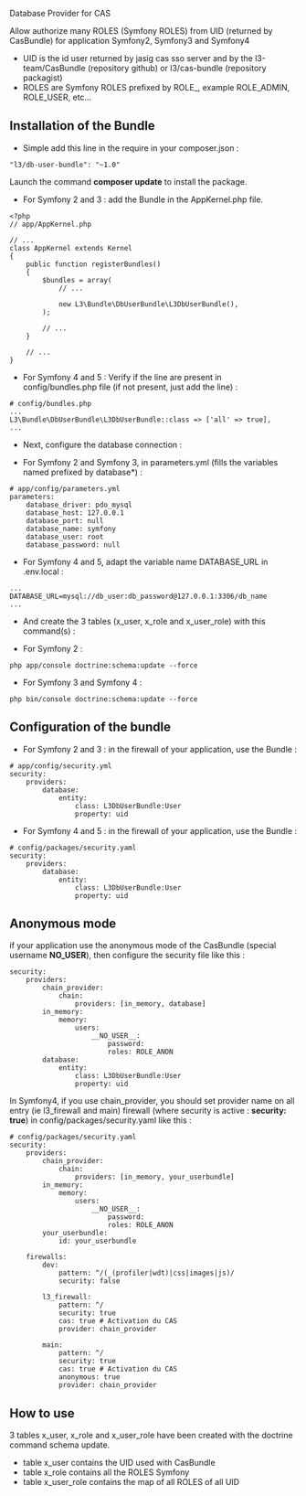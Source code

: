 Database Provider for CAS

Allow authorize many ROLES (Symfony ROLES) from UID (returned by CasBundle) for application Symfony2, Symfony3 and Symfony4
* UID is the id user returned by jasig cas sso server and by the l3-team/CasBundle (repository github) or l3/cas-bundle (repository packagist)
* ROLES are Symfony ROLES prefixed by ROLE_, example ROLE_ADMIN, ROLE_USER, etc...

Installation of the Bundle
---
* Simple add this line in the require in your composer.json :
```
"l3/db-user-bundle": "~1.0"
```
Launch the command **composer update** to install the package.

* For Symfony 2 and 3 : add the Bundle in the AppKernel.php file.
```
<?php
// app/AppKernel.php

// ...
class AppKernel extends Kernel
{
    public function registerBundles()
    {
        $bundles = array(
            // ...

            new L3\Bundle\DbUserBundle\L3DbUserBundle(),
        );

        // ...
    }

    // ...
}
```

* For Symfony 4 and 5 :
Verify if the line are present in config/bundles.php file (if not present, just add the line) :
```
# config/bundles.php
...
L3\Bundle\DbUserBundle\L3DbUserBundle::class => ['all' => true],
...
```

* Next, configure the database connection :
- For Symfony 2 and Symfony 3, in parameters.yml (fills the variables named prefixed by database*) :
```
# app/config/parameters.yml
parameters:
    database_driver: pdo_mysql
    database_host: 127.0.0.1
    database_port: null
    database_name: symfony
    database_user: root
    database_password: null
```
- For Symfony 4 and 5, adapt the variable name DATABASE_URL in .env.local :
```
...
DATABASE_URL=mysql://db_user:db_password@127.0.0.1:3306/db_name
...
```
* And create the 3 tables (x_user, x_role and x_user_role) with this command(s) :
- For Symfony 2 :
```
php app/console doctrine:schema:update --force
```
- For Symfony 3 and Symfony 4 :
```
php bin/console doctrine:schema:update --force
```

Configuration of the bundle
---

* For Symfony 2 and 3 : in the firewall of your application, use the Bundle :
```
# app/config/security.yml
security:
    providers:
        database:
            entity:
                class: L3DbUserBundle:User
                property: uid
```

* For Symfony 4 and 5 : in the firewall of your application, use the Bundle :
```
# config/packages/security.yaml
security:
    providers:
        database:
            entity:
                class: L3DbUserBundle:User
                property: uid
```

Anonymous mode
---
if your application use the anonymous mode of the CasBundle (special username **__NO_USER__**), then configure the security file like this :
```
security:
    providers:
        chain_provider:
            chain:
                providers: [in_memory, database]
        in_memory:
            memory:
                users:
                    __NO_USER__:
                        password:
                        roles: ROLE_ANON
        database:
            entity:
                class: L3DbUserBundle:User
                property: uid
```
In Symfony4, if you use chain_provider, you should set provider name on all entry (ie l3_firewall and main) firewall (where security is active : **security: true**) in config/packages/security.yaml like this :
```
# config/packages/security.yaml
security:
    providers:
        chain_provider:
            chain:
                providers: [in_memory, your_userbundle]
        in_memory:
            memory:
                users:
                    __NO_USER__:
                        password:
                        roles: ROLE_ANON
        your_userbundle:
            id: your_userbundle

    firewalls:
        dev:
            pattern: ^/(_(profiler|wdt)|css|images|js)/
            security: false

        l3_firewall:
            pattern: ^/
            security: true
            cas: true # Activation du CAS
            provider: chain_provider

        main:
            pattern: ^/
            security: true
            cas: true # Activation du CAS
            anonymous: true
            provider: chain_provider
```

How to use
---
3 tables x_user, x_role and x_user_role have been created with the doctrine command schema update.
* table x_user contains the UID used with CasBundle
* table x_role contains all the ROLES Symfony
* table x_user_role contains the map of all ROLES of all UID
